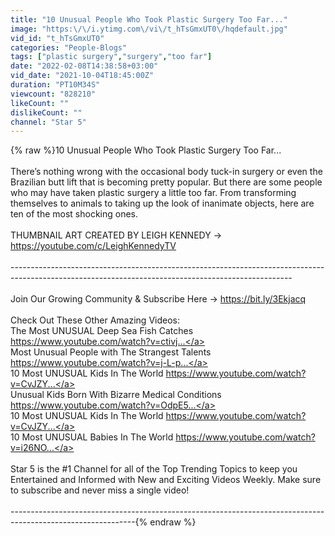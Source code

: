 ```yaml
---
title: "10 Unusual People Who Took Plastic Surgery Too Far..."
image: "https:\/\/i.ytimg.com\/vi\/t_hTsGmxUT0\/hqdefault.jpg"
vid_id: "t_hTsGmxUT0"
categories: "People-Blogs"
tags: ["plastic surgery","surgery","too far"]
date: "2022-02-08T14:38:58+03:00"
vid_date: "2021-10-04T18:45:00Z"
duration: "PT10M34S"
viewcount: "828210"
likeCount: ""
dislikeCount: ""
channel: "Star 5"
---
```

{% raw %}10 Unusual People Who Took Plastic Surgery Too Far...<br /><br />There’s nothing wrong with the occasional body tuck-in surgery or even the Brazilian butt lift that is becoming pretty popular. But there are some people who may have taken plastic surgery a little too far. From transforming themselves to animals to taking up the look of inanimate objects, here are ten of the most shocking ones. <br /><br />THUMBNAIL ART CREATED BY LEIGH KENNEDY → <a rel="nofollow" target="blank" href="https://youtube.com/c/LeighKennedyTV">https://youtube.com/c/LeighKennedyTV</a><br /><br />----------------------------------------------------------------------------------------------------------------------------------------------------<br /><br />Join Our Growing Community &amp; Subscribe Here → <a rel="nofollow" target="blank" href="https://bit.ly/3Ekjacq">https://bit.ly/3Ekjacq</a><br /><br />Check Out These Other Amazing Videos:<br />The Most UNUSUAL Deep Sea Fish Catches <a rel="nofollow" target="blank" href="https://www.youtube.com/watch?v=ctivj...">https://www.youtube.com/watch?v=ctivj...</a><br />Most Unusual People with The Strangest Talents <a rel="nofollow" target="blank" href="https://www.youtube.com/watch?v=j-L-p...">https://www.youtube.com/watch?v=j-L-p...</a><br />10 Most UNUSUAL Kids In The World <a rel="nofollow" target="blank" href="https://www.youtube.com/watch?v=CvJZY...">https://www.youtube.com/watch?v=CvJZY...</a><br />Unusual Kids Born With Bizarre Medical Conditions <a rel="nofollow" target="blank" href="https://www.youtube.com/watch?v=OdpE5...">https://www.youtube.com/watch?v=OdpE5...</a><br />10 Most UNUSUAL Kids In The World <a rel="nofollow" target="blank" href="https://www.youtube.com/watch?v=CvJZY...">https://www.youtube.com/watch?v=CvJZY...</a><br />10 Most UNUSUAL Babies In The World <a rel="nofollow" target="blank" href="https://www.youtube.com/watch?v=i26NO...">https://www.youtube.com/watch?v=i26NO...</a><br /><br />Star 5 is the #1 Channel for all of the Top Trending Topics to keep you Entertained and Informed with New and Exciting Videos Weekly. Make sure to subscribe and never miss a single video!<br /><br />-------------------------------------------------------------------------------------------------------------{% endraw %}
